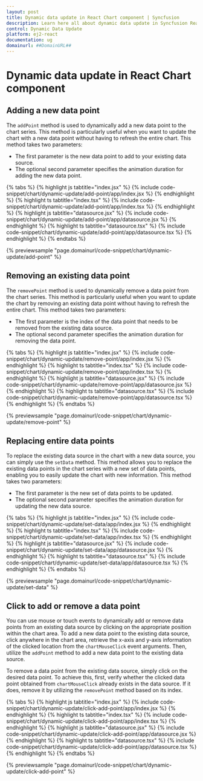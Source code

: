 ```yaml
---
layout: post
title: Dynamic data update in React Chart component | Syncfusion
description: Learn here all about dynamic data update in Syncfusion React Chart component of Syncfusion Essential JS 2 and more.
control: Dynamic Data Update
platform: ej2-react
documentation: ug
domainurl: ##DomainURL##
---
```


# Dynamic data update in React Chart component

## Adding a new data point

The `addPoint` method is used to dynamically add a new data point to the chart series. This method is particularly useful when you want to update the chart with a new data point without having to refresh the entire chart. This method takes two parameters:
 
* The first parameter is the new data point to add to your existing data source.
* The optional second parameter specifies the animation duration for adding the new data point.

{% tabs %}
{% highlight js tabtitle="index.jsx" %}
{% include code-snippet/chart/dynamic-update/add-point/app/index.jsx %}
{% endhighlight %}
{% highlight ts tabtitle="index.tsx" %}
{% include code-snippet/chart/dynamic-update/add-point/app/index.tsx %}
{% endhighlight %}
{% highlight js tabtitle="datasource.jsx" %}
{% include code-snippet/chart/dynamic-update/add-point/app/datasource.jsx %}
{% endhighlight %}
{% highlight ts tabtitle="datasource.tsx" %}
{% include code-snippet/chart/dynamic-update/add-point/app/datasource.tsx %}
{% endhighlight %}
{% endtabs %}

{% previewsample "page.domainurl/code-snippet/chart/dynamic-update/add-point" %}

## Removing an existing data point

The `removePoint` method is used to dynamically remove a data point from the chart series. This method is particularly useful when you want to update the chart by removing an existing data point without having to refresh the entire chart. This method takes two parameters:
 
* The first parameter is the index of the data point that needs to be removed from the existing data source.
* The optional second parameter specifies the animation duration for removing the data point.

{% tabs %}
{% highlight js tabtitle="index.jsx" %}
{% include code-snippet/chart/dynamic-update/remove-point/app/index.jsx %}
{% endhighlight %}
{% highlight ts tabtitle="index.tsx" %}
{% include code-snippet/chart/dynamic-update/remove-point/app/index.tsx %}
{% endhighlight %}
{% highlight js tabtitle="datasource.jsx" %}
{% include code-snippet/chart/dynamic-update/remove-point/app/datasource.jsx %}
{% endhighlight %}
{% highlight ts tabtitle="datasource.tsx" %}
{% include code-snippet/chart/dynamic-update/remove-point/app/datasource.tsx %}
{% endhighlight %}
{% endtabs %}

{% previewsample "page.domainurl/code-snippet/chart/dynamic-update/remove-point" %}

## Replacing entire data points

To replace the existing data source in the chart with a new data source, you can simply use the `setData` method. This method allows you to replace the existing data points in the chart series with a new set of data points, enabling you to easily update the chart with new information. This method takes two parameters:
 
* The first parameter is the new set of data points to be updated.
* The optional second parameter specifies the animation duration for updating the new data source.

{% tabs %}
{% highlight js tabtitle="index.jsx" %}
{% include code-snippet/chart/dynamic-update/set-data/app/index.jsx %}
{% endhighlight %}
{% highlight ts tabtitle="index.tsx" %}
{% include code-snippet/chart/dynamic-update/set-data/app/index.tsx %}
{% endhighlight %}
{% highlight js tabtitle="datasource.jsx" %}
{% include code-snippet/chart/dynamic-update/set-data/app/datasource.jsx %}
{% endhighlight %}
{% highlight ts tabtitle="datasource.tsx" %}
{% include code-snippet/chart/dynamic-update/set-data/app/datasource.tsx %}
{% endhighlight %}
{% endtabs %}

{% previewsample "page.domainurl/code-snippet/chart/dynamic-update/set-data" %}

## Click to add or remove a data point

You can use mouse or touch events to dynamically add or remove data points from an existing data source by clicking on the appropriate position within the chart area. To add a new data point to the existing data source, click anywhere in the chart area, retrieve the x-axis and y-axis information of the clicked location from the `chartMouseClick` event arguments. Then, utilize the `addPoint` method to add a new data point to the existing data source.

To remove a data point from the existing data source, simply click on the desired data point. To achieve this, first, verify whether the clicked data point obtained from `chartMouseClick` already exists in the data source. If it does, remove it by utilizing the `removePoint` method based on its index.

{% tabs %}
{% highlight js tabtitle="index.jsx" %}
{% include code-snippet/chart/dynamic-update/click-add-point/app/index.jsx %}
{% endhighlight %}
{% highlight ts tabtitle="index.tsx" %}
{% include code-snippet/chart/dynamic-update/click-add-point/app/index.tsx %}
{% endhighlight %}
{% highlight js tabtitle="datasource.jsx" %}
{% include code-snippet/chart/dynamic-update/click-add-point/app/datasource.jsx %}
{% endhighlight %}
{% highlight ts tabtitle="datasource.tsx" %}
{% include code-snippet/chart/dynamic-update/click-add-point/app/datasource.tsx %}
{% endhighlight %}
{% endtabs %}

{% previewsample "page.domainurl/code-snippet/chart/dynamic-update/click-add-point" %}
